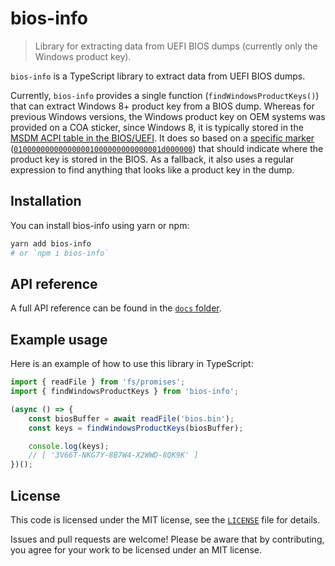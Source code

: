 # bios-info

> Library for extracting data from UEFI BIOS dumps (currently only the Windows product key).

`bios-info` is a TypeScript library to extract data from UEFI BIOS dumps.

Currently, `bios-info` provides a single function (`findWindowsProductKeys()`) that can extract Windows 8+ product key from a BIOS dump. Whereas for previous Windows versions, the Windows product key on OEM systems was provided on a COA sticker, since Windows 8, it is typically stored in the [MSDM ACPI table in the BIOS/UEFI](https://dellwindowsreinstallationguide.com/the-oem-product-key-and-oem-system-locked-preinstallation/). It does so based on a [specific marker](https://vlab.su/viewtopic.php?f=35&t=30952) ([`010000000000000001000000000000001d000000`](https://www.alisaler.com/find-windows-key-from-bios-bin-file/)) that should indicate where the product key is stored in the BIOS. As a fallback, it also uses a regular expression to find anything that looks like a product key in the dump.

## Installation

You can install bios-info using yarn or npm:

```sh
yarn add bios-info
# or `npm i bios-info`
```

## API reference

A full API reference can be found in the [`docs` folder](/docs/README.md).

## Example usage

Here is an example of how to use this library in TypeScript:

```ts
import { readFile } from 'fs/promises';
import { findWindowsProductKeys } from 'bios-info';

(async () => {
    const biosBuffer = await readFile('bios.bin');
    const keys = findWindowsProductKeys(biosBuffer);

    console.log(keys);
    // [ '3V66T-NKG7Y-8B7W4-X2WWD-8QK9K' ]
})();
```

## License

This code is licensed under the MIT license, see the [`LICENSE`](LICENSE) file for details.

Issues and pull requests are welcome! Please be aware that by contributing, you agree for your work to be licensed under an MIT license.
